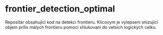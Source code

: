 # frontier_detection_optimal

Repositar obsahujici kod na detekci frontieru. Klicovym je vylepseni snizujici objem prilis malych frontieru pomoci shlukovani do vetsich logickych celku.